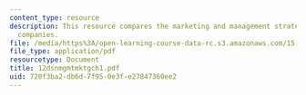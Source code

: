 ```yaml
---
content_type: resource
description: This resource compares the marketing and management strategies of different
  companies.
file: /media/https%3A/open-learning-course-data-rc.s3.amazonaws.com/15-810-marketing-management-fall-2004/720f3ba2db6d7f950e3fe27847360ee2_12dsnmgmtmktgch1.pdf
file_type: application/pdf
resourcetype: Document
title: 12dsnmgmtmktgch1.pdf
uid: 720f3ba2-db6d-7f95-0e3f-e27847360ee2
---
```

